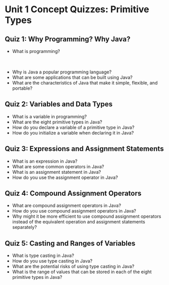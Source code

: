 <style>
    
</style>

# Unit 1 Concept Quizzes: Primitive Types

## Quiz 1: Why Programming? Why Java?

<ul>
  <li>What is programming?</li>
  <ul>
    <li style="color: transparent;">Programming is the process of creating solutions to problems by telling a computer what to do.</li>
</ul>
  <li>Why is Java a popular programming language?</li>
  <li>What are some applications that can be built using Java?</li>
  <li>What are the characteristics of Java that make it simple, flexible, and portable?</li>
</ul>

## Quiz 2: Variables and Data Types
<ul>
  <li>What is a variable in programming?</li>
  <li>What are the eight primitive types in Java?</li>
  <li>How do you declare a variable of a primitive type in Java?</li>
  <li>How do you initialize a variable when declaring it in Java?</li>
</ul>

## Quiz 3: Expressions and Assignment Statements
<ul>
  <li>What is an expression in Java?</li>
  <li>What are some common operators in Java?</li>
  <li>What is an assignment statement in Java?</li>
  <li>How do you use the assignment operator in Java?</li>
</ul>

## Quiz 4: Compound Assignment Operators
<ul>
  <li>What are compound assignment operators in Java?</li>
  <li>How do you use compound assignment operators in Java?</li>
  <li>Why might it be more efficient to use compound assignment operators instead of the equivalent operation and assignment statements separately?</li>
</ul>

## Quiz 5: Casting and Ranges of Variables
<ul>
  <li>What is type casting in Java?</li>
  <li>How do you use type casting in Java?</li>
  <li>What are the potential risks of using type casting in Java?</li>
  <li>What is the range of values that can be stored in each of the eight primitive types in Java?</li>
</ul>